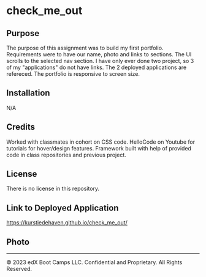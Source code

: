 <!-- blank for now going to edit in GITHUB -->

# check_me_out

## Purpose

The purpose of this assignment was to build my first portfolio. Requirements were to have our name, photo and links to sections. The UI scrolls to the selected nav section. I have only ever done two project, so 3 of my "applications" do not have links. The 2 deployed applications are refereced. The portfolio is responsive to screen size.

## Installation

N/A

## Credits

Worked with classmates in cohort on CSS code.
HelloCode on Youtube for tutorials for hover/design features.
Framework built with help of provided code in class repositories and previous project.

## License

There is no license in this repository.

## Link to Deployed Application

https://kurstiedehaven.github.io/check_me_out/

## Photo

---

© 2023 edX Boot Camps LLC. Confidential and Proprietary. All Rights Reserved.
